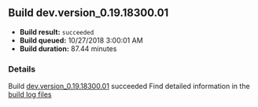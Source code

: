 ## Build dev.version_0.19.18300.01
- **Build result:** `succeeded`
- **Build queued:** 10/27/2018 3:00:01 AM
- **Build duration:** 87.44 minutes
### Details
Build [dev.version_0.19.18300.01](https://winappstudio.visualstudio.com/web/build.aspx?pcguid=a4ef43be-68ce-4195-a619-079b4d9834c2&builduri=vstfs%3a%2f%2f%2fBuild%2fBuild%2f26480) succeeded
Find detailed information in the [build log files](https://uwpctdiags.blob.core.windows.net/buildlogs/dev.version_0.19.18300.01_logs.zip)
